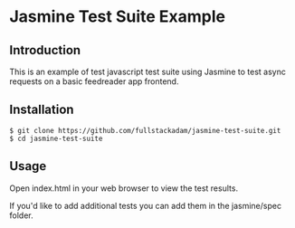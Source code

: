 # Jasmine Test Suite Example

## Introduction

This is an example of test javascript test suite using Jasmine to test async requests on a basic feedreader app frontend.

## Installation

    $ git clone https://github.com/fullstackadam/jasmine-test-suite.git
    $ cd jasmine-test-suite

## Usage

Open index.html in your web browser to view the test results.

If you'd like to add additional tests you can add them in the jasmine/spec folder.